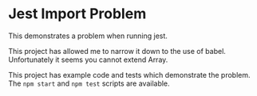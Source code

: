 Jest Import Problem
===================

This demonstrates a problem when running jest.

This project has allowed me to narrow it down to the use of babel. Unfortunately it seems you cannot extend Array.

This project has example code and tests which demonstrate the problem.
The `npm start` and `npm test` scripts are available.
